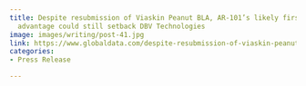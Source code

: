 ```yaml
---
title: Despite resubmission of Viaskin Peanut BLA, AR-101’s likely first-to-market
  advantage could still setback DBV Technologies
image: images/writing/post-41.jpg
link: https://www.globaldata.com/despite-resubmission-of-viaskin-peanut-bla-ar-101s-likely-first-to-market-advantage-could-still-setback-dbv-technologies/
categories:
- Press Release

---
```

